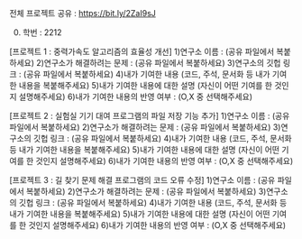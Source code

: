 전체 프로젝트 공유 : https://bit.ly/2ZaI9sJ

0. 학번 : 2212

[프로젝트 1 : 중력가속도 알고리즘의 효율성 개선]
1)연구소 이름 : (공유 파일에서 복붙하세요)
2)연구소가 해결하려는 문제 : (공유 파일에서 복붙하세요)
3)연구소의 깃헙 링크 : (공유 파일에서 복붙하세요)
4)내가 기여한 내용
(코드, 주석, 문서화 등 내가 기여한 내용을 복붙해주세요)
5)내가 기여한 내용에 대한 설명
(자신이 어떤 기여를 한 것인지 설명해주세요)
6)내가 기여한 내용의 반영 여부 : (O,X 중 선택해주세요)

[프로젝트 2 : 실험실 기기 대여 프로그램의 파일 저장 기능 추가]
1)연구소 이름 : (공유 파일에서 복붙하세요)
2)연구소가 해결하려는 문제 : (공유 파일에서 복붙하세요)
3)연구소의 깃헙 링크 : (공유 파일에서 복붙하세요)
4)내가 기여한 내용
(코드, 주석, 문서화 등 내가 기여한 내용을 복붙해주세요)
5)내가 기여한 내용에 대한 설명
(자신이 어떤 기여를 한 것인지 설명해주세요)
6)내가 기여한 내용의 반영 여부 : (O,X 중 선택해주세요)

[프로젝트 3 : 길 찾기 문제 해결 프로그램의 코드 오류 수정]
1)연구소 이름 : (공유 파일에서 복붙하세요)
2)연구소가 해결하려는 문제 : (공유 파일에서 복붙하세요)
3)연구소의 깃헙 링크 : (공유 파일에서 복붙하세요)
4)내가 기여한 내용
(코드, 주석, 문서화 등 내가 기여한 내용을 복붙해주세요)
5)내가 기여한 내용에 대한 설명
(자신이 어떤 기여를 한 것인지 설명해주세요)
6)내가 기여한 내용의 반영 여부 : (O,X 중 선택해주세요)
